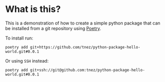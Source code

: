 # What is this?

This is a demonstration of how to create a simple python package that can be installed from a git repository using [Poetry](https://python-poetry.org/).

To install run:

```
poetry add git+https://github.com/tnez/python-package-hello-world.git#0.0.1
```

Or using `SSH` instead:

```
poetry add git+ssh://git@github.com:tnez/python-package-hello-world.git#0.0.1
```
